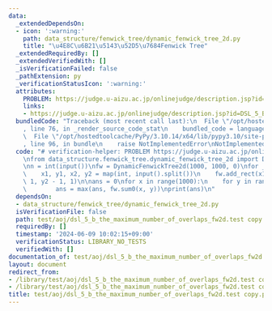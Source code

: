 ```yaml
---
data:
  _extendedDependsOn:
  - icon: ':warning:'
    path: data_structure/fenwick_tree/dynamic_fenwick_tree_2d.py
    title: "\u4E8C\u6B21\u5143\u52D5\u7684Fenwick Tree"
  _extendedRequiredBy: []
  _extendedVerifiedWith: []
  _isVerificationFailed: false
  _pathExtension: py
  _verificationStatusIcon: ':warning:'
  attributes:
    PROBLEM: https://judge.u-aizu.ac.jp/onlinejudge/description.jsp?id=DSL_5_B
    links:
    - https://judge.u-aizu.ac.jp/onlinejudge/description.jsp?id=DSL_5_B
  bundledCode: "Traceback (most recent call last):\n  File \"/opt/hostedtoolcache/PyPy/3.10.14/x64/lib/pypy3.10/site-packages/onlinejudge_verify/documentation/build.py\"\
    , line 76, in _render_source_code_stat\n    bundled_code = language.bundle(\n\
    \  File \"/opt/hostedtoolcache/PyPy/3.10.14/x64/lib/pypy3.10/site-packages/onlinejudge_verify/languages/python.py\"\
    , line 96, in bundle\n    raise NotImplementedError\nNotImplementedError\n"
  code: "# verification-helper: PROBLEM https://judge.u-aizu.ac.jp/onlinejudge/description.jsp?id=DSL_5_B\n\
    \nfrom data_structure.fenwick_tree.dynamic_fenwick_tree_2d import DynamicFenwickTree2d\n\
    \nn = int(input())\nfw = DynamicFenwickTree2d(1000, 1000, 0)\nfor _ in range(n):\n\
    \    x1, y1, x2, y2 = map(int, input().split())\n    fw.add_rect(x1, y1, x2 -\
    \ 1, y2 - 1, 1)\n\nans = 0\nfor x in range(1000):\n    for y in range(1000):\n\
    \        ans = max(ans, fw.sum0(x, y))\nprint(ans)\n"
  dependsOn:
  - data_structure/fenwick_tree/dynamic_fenwick_tree_2d.py
  isVerificationFile: false
  path: test/aoj/dsl_5_b_the_maximum_number_of_overlaps_fw2d.test copy.py
  requiredBy: []
  timestamp: '2024-06-09 10:02:15+09:00'
  verificationStatus: LIBRARY_NO_TESTS
  verifiedWith: []
documentation_of: test/aoj/dsl_5_b_the_maximum_number_of_overlaps_fw2d.test copy.py
layout: document
redirect_from:
- /library/test/aoj/dsl_5_b_the_maximum_number_of_overlaps_fw2d.test copy.py
- /library/test/aoj/dsl_5_b_the_maximum_number_of_overlaps_fw2d.test copy.py.html
title: test/aoj/dsl_5_b_the_maximum_number_of_overlaps_fw2d.test copy.py
---
```

